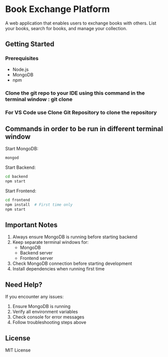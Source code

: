 # Book Exchange Platform

A web application that enables users to exchange books with others. List your books, search for books, and manage your collection.

## Getting Started

### Prerequisites
- Node.js
- MongoDB
- npm

### Clone the git repo to your IDE using this command in the terminal window : git clone 
### For VS Code use Clone Git Repository to clone the repository

## Commands in order to be run in different terminal window

Start MongoDB:
```bash
mongod
```

Start Backend:
```bash
cd backend
npm start
```

Start Frontend:
```bash
cd frontend
npm install  # First time only
npm start
```

## Important Notes

1. Always ensure MongoDB is running before starting backend
2. Keep separate terminal windows for:
   - MongoDB
   - Backend server
   - Frontend server
3. Check MongoDB connection before starting development
4. Install dependencies when running first time

## Need Help?

If you encounter any issues:
1. Ensure MongoDB is running
2. Verify all environment variables
3. Check console for error messages
4. Follow troubleshooting steps above

## License

MIT License
